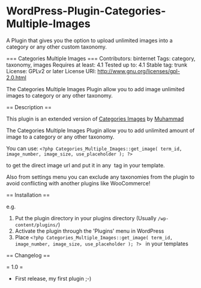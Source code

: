 # WordPress-Plugin-Categories-Multiple-Images
A Plugin that gives you the option to upload unlimited images into a category or any other custom taxonomy.

=== Categories Multiple Images ===
Contributors: binternet
Tags: category, taxonomy, images
Requires at least: 4.1
Tested up to: 4.1
Stable tag: trunk
License: GPLv2 or later
License URI: http://www.gnu.org/licenses/gpl-2.0.html

The Categories Multiple Images Plugin allow you to add image unlimited images to category or any other taxonomy.

== Description ==

This plugin is an extended version of [Categories Images](https://wordpress.org/plugins/categories-images/) by [Muhammad](https://profiles.wordpress.org/elzahlan/)

The Categories Multiple Images Plugin allow you to add unlimited amount of image to a category or any other taxonomy.

You can use: 
`<?php Categories_Multiple_Images::get_image( term_id, image_number, image_size, use_placeholder ); ?> `

to get the direct image url and put it in any <img> tag in your template.

Also from settings menu you can exclude any taxonomies from the plugin to avoid conflicting with another plugins like WooCommerce!

== Installation ==

e.g.

1. Put the plugin directory in your plugins directory (Usually `/wp-content/plugins/`)
2. Activate the plugin through the 'Plugins' menu in WordPress
3. Place `<?php Categories_Multiple_Images::get_image( term_id, image_number, image_size, use_placeholder ); ?> ` in your templates

== Changelog ==

= 1.0 =
* First release, my first plugin ;-)

